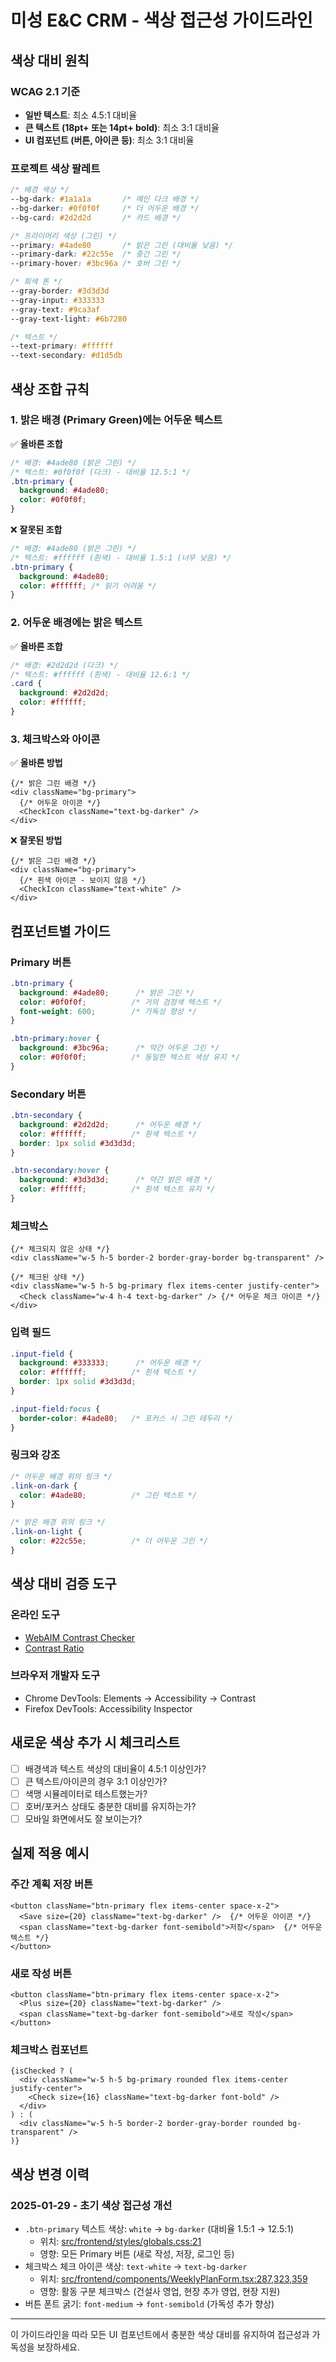 # 미성 E&C CRM - 색상 접근성 가이드라인

## 색상 대비 원칙

### WCAG 2.1 기준
- **일반 텍스트**: 최소 4.5:1 대비율
- **큰 텍스트 (18pt+ 또는 14pt+ bold)**: 최소 3:1 대비율
- **UI 컴포넌트 (버튼, 아이콘 등)**: 최소 3:1 대비율

### 프로젝트 색상 팔레트

```css
/* 배경 색상 */
--bg-dark: #1a1a1a       /* 메인 다크 배경 */
--bg-darker: #0f0f0f     /* 더 어두운 배경 */
--bg-card: #2d2d2d       /* 카드 배경 */

/* 프라이머리 색상 (그린) */
--primary: #4ade80       /* 밝은 그린 (대비율 낮음) */
--primary-dark: #22c55e  /* 중간 그린 */
--primary-hover: #3bc96a /* 호버 그린 */

/* 회색 톤 */
--gray-border: #3d3d3d
--gray-input: #333333
--gray-text: #9ca3af
--gray-text-light: #6b7280

/* 텍스트 */
--text-primary: #ffffff
--text-secondary: #d1d5db
```

## 색상 조합 규칙

### 1. 밝은 배경 (Primary Green)에는 어두운 텍스트

✅ **올바른 조합**
```css
/* 배경: #4ade80 (밝은 그린) */
/* 텍스트: #0f0f0f (다크) - 대비율 12.5:1 */
.btn-primary {
  background: #4ade80;
  color: #0f0f0f;
}
```

❌ **잘못된 조합**
```css
/* 배경: #4ade80 (밝은 그린) */
/* 텍스트: #ffffff (흰색) - 대비율 1.5:1 (너무 낮음) */
.btn-primary {
  background: #4ade80;
  color: #ffffff; /* 읽기 어려움 */
}
```

### 2. 어두운 배경에는 밝은 텍스트

✅ **올바른 조합**
```css
/* 배경: #2d2d2d (다크) */
/* 텍스트: #ffffff (흰색) - 대비율 12.6:1 */
.card {
  background: #2d2d2d;
  color: #ffffff;
}
```

### 3. 체크박스와 아이콘

✅ **올바른 방법**
```tsx
{/* 밝은 그린 배경 */}
<div className="bg-primary">
  {/* 어두운 아이콘 */}
  <CheckIcon className="text-bg-darker" />
</div>
```

❌ **잘못된 방법**
```tsx
{/* 밝은 그린 배경 */}
<div className="bg-primary">
  {/* 흰색 아이콘 - 보이지 않음 */}
  <CheckIcon className="text-white" />
</div>
```

## 컴포넌트별 가이드

### Primary 버튼
```css
.btn-primary {
  background: #4ade80;      /* 밝은 그린 */
  color: #0f0f0f;          /* 거의 검정색 텍스트 */
  font-weight: 600;        /* 가독성 향상 */
}

.btn-primary:hover {
  background: #3bc96a;      /* 약간 어두운 그린 */
  color: #0f0f0f;          /* 동일한 텍스트 색상 유지 */
}
```

### Secondary 버튼
```css
.btn-secondary {
  background: #2d2d2d;      /* 어두운 배경 */
  color: #ffffff;          /* 흰색 텍스트 */
  border: 1px solid #3d3d3d;
}

.btn-secondary:hover {
  background: #3d3d3d;      /* 약간 밝은 배경 */
  color: #ffffff;          /* 흰색 텍스트 유지 */
}
```

### 체크박스
```tsx
{/* 체크되지 않은 상태 */}
<div className="w-5 h-5 border-2 border-gray-border bg-transparent" />

{/* 체크된 상태 */}
<div className="w-5 h-5 bg-primary flex items-center justify-center">
  <Check className="w-4 h-4 text-bg-darker" /> {/* 어두운 체크 아이콘 */}
</div>
```

### 입력 필드
```css
.input-field {
  background: #333333;      /* 어두운 배경 */
  color: #ffffff;          /* 흰색 텍스트 */
  border: 1px solid #3d3d3d;
}

.input-field:focus {
  border-color: #4ade80;   /* 포커스 시 그린 테두리 */
}
```

### 링크와 강조
```css
/* 어두운 배경 위의 링크 */
.link-on-dark {
  color: #4ade80;          /* 그린 텍스트 */
}

/* 밝은 배경 위의 링크 */
.link-on-light {
  color: #22c55e;          /* 더 어두운 그린 */
}
```

## 색상 대비 검증 도구

### 온라인 도구
- [WebAIM Contrast Checker](https://webaim.org/resources/contrastchecker/)
- [Contrast Ratio](https://contrast-ratio.com/)

### 브라우저 개발자 도구
- Chrome DevTools: Elements → Accessibility → Contrast
- Firefox DevTools: Accessibility Inspector

## 새로운 색상 추가 시 체크리스트

- [ ] 배경색과 텍스트 색상의 대비율이 4.5:1 이상인가?
- [ ] 큰 텍스트/아이콘의 경우 3:1 이상인가?
- [ ] 색맹 시뮬레이터로 테스트했는가?
- [ ] 호버/포커스 상태도 충분한 대비를 유지하는가?
- [ ] 모바일 화면에서도 잘 보이는가?

## 실제 적용 예시

### 주간 계획 저장 버튼
```tsx
<button className="btn-primary flex items-center space-x-2">
  <Save size={20} className="text-bg-darker" />  {/* 어두운 아이콘 */}
  <span className="text-bg-darker font-semibold">저장</span>  {/* 어두운 텍스트 */}
</button>
```

### 새로 작성 버튼
```tsx
<button className="btn-primary flex items-center space-x-2">
  <Plus size={20} className="text-bg-darker" />
  <span className="text-bg-darker font-semibold">새로 작성</span>
</button>
```

### 체크박스 컴포넌트
```tsx
{isChecked ? (
  <div className="w-5 h-5 bg-primary rounded flex items-center justify-center">
    <Check size={16} className="text-bg-darker font-bold" />
  </div>
) : (
  <div className="w-5 h-5 border-2 border-gray-border rounded bg-transparent" />
)}
```

## 색상 변경 이력

### 2025-01-29 - 초기 색상 접근성 개선
- `.btn-primary` 텍스트 색상: `white` → `bg-darker` (대비율 1.5:1 → 12.5:1)
  - 위치: [src/frontend/styles/globals.css:21](src/frontend/styles/globals.css#L21)
  - 영향: 모든 Primary 버튼 (새로 작성, 저장, 로그인 등)
- 체크박스 체크 아이콘 색상: `text-white` → `text-bg-darker`
  - 위치: [src/frontend/components/WeeklyPlanForm.tsx:287,323,359](src/frontend/components/WeeklyPlanForm.tsx#L287)
  - 영향: 활동 구분 체크박스 (건설사 영업, 현장 추가 영업, 현장 지원)
- 버튼 폰트 굵기: `font-medium` → `font-semibold` (가독성 추가 향상)

---

이 가이드라인을 따라 모든 UI 컴포넌트에서 충분한 색상 대비를 유지하여 접근성과 가독성을 보장하세요.
